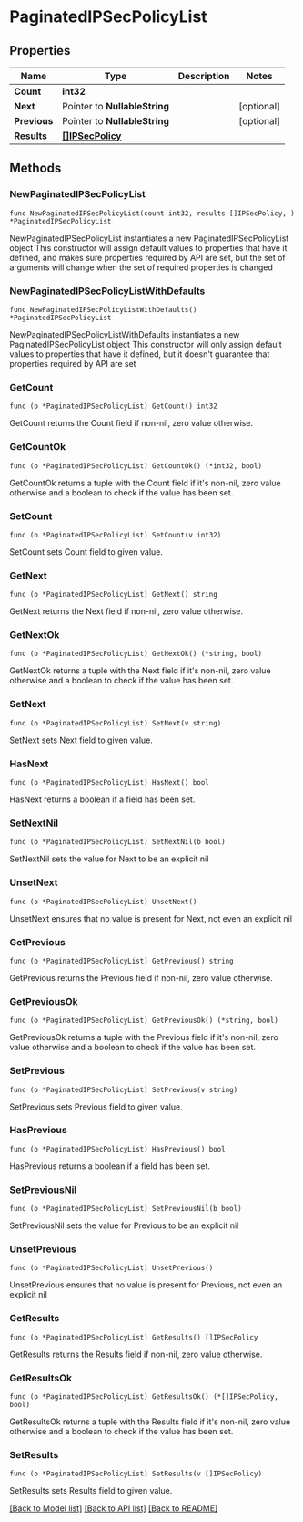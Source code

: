 # PaginatedIPSecPolicyList

## Properties

Name | Type | Description | Notes
------------ | ------------- | ------------- | -------------
**Count** | **int32** |  | 
**Next** | Pointer to **NullableString** |  | [optional] 
**Previous** | Pointer to **NullableString** |  | [optional] 
**Results** | [**[]IPSecPolicy**](IPSecPolicy.md) |  | 

## Methods

### NewPaginatedIPSecPolicyList

`func NewPaginatedIPSecPolicyList(count int32, results []IPSecPolicy, ) *PaginatedIPSecPolicyList`

NewPaginatedIPSecPolicyList instantiates a new PaginatedIPSecPolicyList object
This constructor will assign default values to properties that have it defined,
and makes sure properties required by API are set, but the set of arguments
will change when the set of required properties is changed

### NewPaginatedIPSecPolicyListWithDefaults

`func NewPaginatedIPSecPolicyListWithDefaults() *PaginatedIPSecPolicyList`

NewPaginatedIPSecPolicyListWithDefaults instantiates a new PaginatedIPSecPolicyList object
This constructor will only assign default values to properties that have it defined,
but it doesn't guarantee that properties required by API are set

### GetCount

`func (o *PaginatedIPSecPolicyList) GetCount() int32`

GetCount returns the Count field if non-nil, zero value otherwise.

### GetCountOk

`func (o *PaginatedIPSecPolicyList) GetCountOk() (*int32, bool)`

GetCountOk returns a tuple with the Count field if it's non-nil, zero value otherwise
and a boolean to check if the value has been set.

### SetCount

`func (o *PaginatedIPSecPolicyList) SetCount(v int32)`

SetCount sets Count field to given value.


### GetNext

`func (o *PaginatedIPSecPolicyList) GetNext() string`

GetNext returns the Next field if non-nil, zero value otherwise.

### GetNextOk

`func (o *PaginatedIPSecPolicyList) GetNextOk() (*string, bool)`

GetNextOk returns a tuple with the Next field if it's non-nil, zero value otherwise
and a boolean to check if the value has been set.

### SetNext

`func (o *PaginatedIPSecPolicyList) SetNext(v string)`

SetNext sets Next field to given value.

### HasNext

`func (o *PaginatedIPSecPolicyList) HasNext() bool`

HasNext returns a boolean if a field has been set.

### SetNextNil

`func (o *PaginatedIPSecPolicyList) SetNextNil(b bool)`

 SetNextNil sets the value for Next to be an explicit nil

### UnsetNext
`func (o *PaginatedIPSecPolicyList) UnsetNext()`

UnsetNext ensures that no value is present for Next, not even an explicit nil
### GetPrevious

`func (o *PaginatedIPSecPolicyList) GetPrevious() string`

GetPrevious returns the Previous field if non-nil, zero value otherwise.

### GetPreviousOk

`func (o *PaginatedIPSecPolicyList) GetPreviousOk() (*string, bool)`

GetPreviousOk returns a tuple with the Previous field if it's non-nil, zero value otherwise
and a boolean to check if the value has been set.

### SetPrevious

`func (o *PaginatedIPSecPolicyList) SetPrevious(v string)`

SetPrevious sets Previous field to given value.

### HasPrevious

`func (o *PaginatedIPSecPolicyList) HasPrevious() bool`

HasPrevious returns a boolean if a field has been set.

### SetPreviousNil

`func (o *PaginatedIPSecPolicyList) SetPreviousNil(b bool)`

 SetPreviousNil sets the value for Previous to be an explicit nil

### UnsetPrevious
`func (o *PaginatedIPSecPolicyList) UnsetPrevious()`

UnsetPrevious ensures that no value is present for Previous, not even an explicit nil
### GetResults

`func (o *PaginatedIPSecPolicyList) GetResults() []IPSecPolicy`

GetResults returns the Results field if non-nil, zero value otherwise.

### GetResultsOk

`func (o *PaginatedIPSecPolicyList) GetResultsOk() (*[]IPSecPolicy, bool)`

GetResultsOk returns a tuple with the Results field if it's non-nil, zero value otherwise
and a boolean to check if the value has been set.

### SetResults

`func (o *PaginatedIPSecPolicyList) SetResults(v []IPSecPolicy)`

SetResults sets Results field to given value.



[[Back to Model list]](../README.md#documentation-for-models) [[Back to API list]](../README.md#documentation-for-api-endpoints) [[Back to README]](../README.md)


